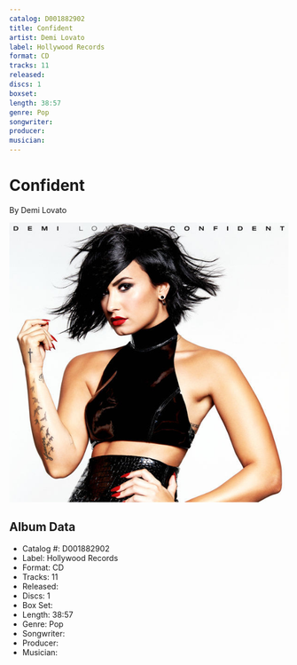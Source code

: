 ```yaml
---
catalog: D001882902
title: Confident
artist: Demi Lovato
label: Hollywood Records
format: CD
tracks: 11
released: 
discs: 1
boxset: 
length: 38:57
genre: Pop
songwriter: 
producer: 
musician: 
---
```


# Confident

By Demi Lovato

![](../../assets/cdcovers/Demi_Lovato-Confident.png)

## Album Data

- Catalog #: D001882902
- Label: Hollywood Records
- Format: CD
- Tracks: 11
- Released: 
- Discs: 1
- Box Set: 
- Length: 38:57
- Genre: Pop
- Songwriter: 
- Producer: 
- Musician: 


